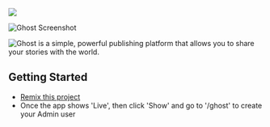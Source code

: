 ![](https://cloud.githubusercontent.com/assets/120485/6622822/c4c639fe-c8e7-11e4-9e64-5bec06c8b4c3.png)

![Ghost Screenshot](https://cloud.githubusercontent.com/assets/120485/6626466/6dae46b2-c8ff-11e4-8c7c-8dd63b215f7b.jpg)

![Ghost is a simple, powerful publishing platform that allows you to share your stories with the world.](https://cloud.githubusercontent.com/assets/120485/6626501/b2bb072c-c8ff-11e4-8e1a-2e78e68fd5c3.png)

## Getting Started
- [Remix this project](https://glitch.com/edit/#!/remix/ghost)
- Once the app shows 'Live', then click 'Show' and go to '/ghost' to create your Admin user